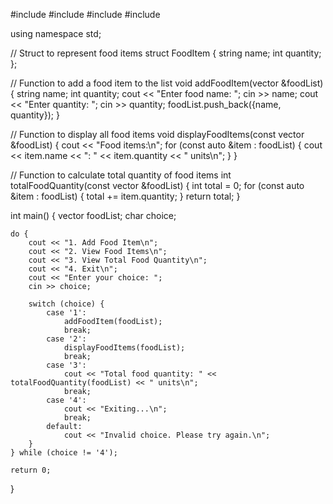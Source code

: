 #include <iostream>
#include <vector>
#include <string>
#include <algorithm>

using namespace std;

// Struct to represent food items
struct FoodItem {
    string name;
    int quantity;
};

// Function to add a food item to the list
void addFoodItem(vector<FoodItem> &foodList) {
    string name;
    int quantity;
    cout << "Enter food name: ";
    cin >> name;
    cout << "Enter quantity: ";
    cin >> quantity;
    foodList.push_back({name, quantity});
}

// Function to display all food items
void displayFoodItems(const vector<FoodItem> &foodList) {
    cout << "Food items:\n";
    for (const auto &item : foodList) {
        cout << item.name << ": " << item.quantity << " units\n";
    }
}

// Function to calculate total quantity of food items
int totalFoodQuantity(const vector<FoodItem> &foodList) {
    int total = 0;
    for (const auto &item : foodList) {
        total += item.quantity;
    }
    return total;
}

int main() {
    vector<FoodItem> foodList;
    char choice;
    
    do {
        cout << "1. Add Food Item\n";
        cout << "2. View Food Items\n";
        cout << "3. View Total Food Quantity\n";
        cout << "4. Exit\n";
        cout << "Enter your choice: ";
        cin >> choice;
        
        switch (choice) {
            case '1':
                addFoodItem(foodList);
                break;
            case '2':
                displayFoodItems(foodList);
                break;
            case '3':
                cout << "Total food quantity: " << totalFoodQuantity(foodList) << " units\n";
                break;
            case '4':
                cout << "Exiting...\n";
                break;
            default:
                cout << "Invalid choice. Please try again.\n";
        }
    } while (choice != '4');

    return 0;
}
